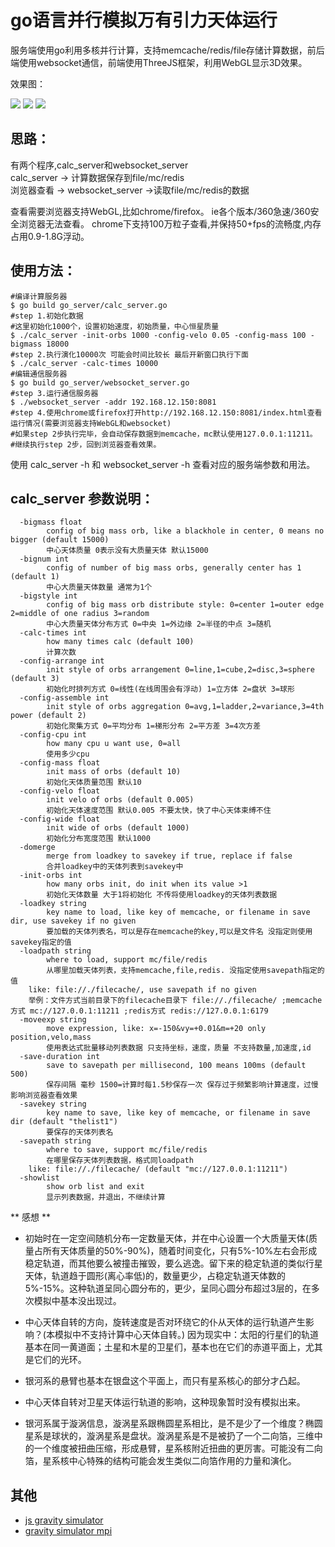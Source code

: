 # go语言并行模拟万有引力天体运行

服务端使用go利用多核并行计算，支持memcache/redis/file存储计算数据，前后端使用websocket通信，前端使用ThreeJS框架，利用WebGL显示3D效果。

效果图：

<img src="https://github.com/uxff/gravity_sim_go/raw/master/image/gravity_sim_20170430204800.jpg">
<img src="https://github.com/uxff/gravity_sim_go/raw/master/image/gravity_sim_20170430213314.jpg">
<img src="https://github.com/uxff/gravity_sim_go/raw/master/image/gravity_sim_20170430210511.jpg">


## 思路：

有两个程序,calc_server和websocket_server  
calc_server -> 计算数据保存到file/mc/redis  
浏览器查看 -> websocket_server ->读取file/mc/redis的数据  

查看需要浏览器支持WebGL,比如chrome/firefox。
ie各个版本/360急速/360安全浏览器无法查看。
chrome下支持100万粒子查看,并保持50+fps的流畅度,内存占用0.9-1.8G浮动。

## 使用方法：

```
#编译计算服务器
$ go build go_server/calc_server.go
#step 1.初始化数据
#这里初始化1000个，设置初始速度，初始质量，中心恒星质量
$ ./calc_server -init-orbs 1000 -config-velo 0.05 -config-mass 100 -bigmass 18000
#step 2.执行演化10000次 可能会时间比较长 最后开新窗口执行下面
$ ./calc_server -calc-times 10000
#编辑通信服务器
$ go build go_server/websocket_server.go
#step 3.运行通信服务器
$ ./websocket_server -addr 192.168.12.150:8081
#step 4.使用chrome或firefox打开http://192.168.12.150:8081/index.html查看运行情况(需要浏览器支持WebGL和websocket)
#如果step 2步执行完毕，会自动保存数据到memcache，mc默认使用127.0.0.1:11211。
#继续执行step 2步，回到浏览器查看效果。

```
使用 calc_server -h 和 websocket_server -h 查看对应的服务端参数和用法。
## calc_server 参数说明：
```
  -bigmass float
    	config of big mass orb, like a blackhole in center, 0 means no bigger (default 15000)
        中心天体质量 0表示没有大质量天体 默认15000
  -bignum int
    	config of number of big mass orbs, generally center has 1 (default 1)
        中心大质量天体数量 通常为1个
  -bigstyle int
    	config of big mass orb distribute style: 0=center 1=outer edge 2=middle of one radius 3=random
        中心大质量天体分布方式 0=中央 1=外边缘 2=半径的中点 3=随机
  -calc-times int
    	how many times calc (default 100)
        计算次数
  -config-arrange int
    	init style of orbs arrangement 0=line,1=cube,2=disc,3=sphere (default 3)
        初始化时排列方式 0=线性(在线周围会有浮动) 1=立方体 2=盘状 3=球形
  -config-assemble int
    	init style of orbs aggregation 0=avg,1=ladder,2=variance,3=4th power (default 2)
        初始化聚集方式 0=平均分布 1=梯形分布 2=平方差 3=4次方差
  -config-cpu int
    	how many cpu u want use, 0=all
        使用多少cpu
  -config-mass float
    	init mass of orbs (default 10)
        初始化天体质量范围 默认10
  -config-velo float
    	init velo of orbs (default 0.005)
        初始化天体速度范围 默认0.005 不要太快，快了中心天体束缚不住
  -config-wide float
    	init wide of orbs (default 1000)
        初始化分布宽度范围 默认1000
  -domerge
    	merge from loadkey to savekey if true, replace if false
        合并loadkey中的天体列表到savekey中
  -init-orbs int
    	how many orbs init, do init when its value >1
        初始化天体数量 大于1将初始化 不传将使用loadkey的天体列表数据
  -loadkey string
    	key name to load, like key of memcache, or filename in save dir, use savekey if no given
        要加载的天体列表名，可以是存在memcache的key,可以是文件名 没指定则使用savekey指定的值
  -loadpath string
    	where to load, support mc/file/redis
        从哪里加载天体列表，支持memcache,file,redis. 没指定使用savepath指定的值
	like: file://./filecache/, use savepath if no given
    举例：文件方式当前目录下的filecache目录下 file://./filecache/ ;memcache方式 mc://127.0.0.1:11211 ;redis方式 redis://127.0.0.1:6179
  -moveexp string
    	move expression, like: x=-150&vy=+0.01&m=+20 only position,velo,mass
        使用表达式批量移动列表数据 只支持坐标，速度，质量 不支持数量,加速度,id
  -save-duration int
    	save to savepath per millisecond, 100 means 100ms (default 500)
        保存间隔 毫秒 1500=计算时每1.5秒保存一次 保存过于频繁影响计算速度，过慢影响浏览器查看效果
  -savekey string
    	key name to save, like key of memcache, or filename in save dir (default "thelist1")
        要保存的天体列表名
  -savepath string
    	where to save, support mc/file/redis
        在哪里保存天体列表数据，格式同loadpath
	like: file://./filecache/ (default "mc://127.0.0.1:11211")
  -showlist
    	show orb list and exit
        显示列表数据，并退出，不继续计算
```

** 感想 **

- 初始时在一定空间随机分布一定数量天体，并在中心设置一个大质量天体(质量占所有天体质量的50%-90%)，随着时间变化，只有5%-10%左右会形成稳定轨道，而其他要么被撞击摧毁，要么逃逸。留下来的稳定轨道的类似行星天体，轨道趋于圆形(离心率低)的，数量更少，占稳定轨道天体数的5%-15%。这种轨道呈同心圆分布的，更少，呈同心圆分布超过3层的，在多次模拟中基本没出现过。

- 中心天体自转的方向，旋转速度是否对环绕它的仆从天体的运行轨道产生影响？(本模拟中不支持计算中心天体自转。) 因为现实中：太阳的行星们的轨道基本在同一黄道面；土星和木星的卫星们，基本也在它们的赤道平面上，尤其是它们的光环。

- 银河系的悬臂也基本在银盘这个平面上，而只有星系核心的部分才凸起。

- 中心天体自转对卫星天体运行轨道的影响，这种现象暂时没有模拟出来。

- 银河系属于漩涡信息，漩涡星系跟椭圆星系相比，是不是少了一个维度？椭圆星系是球状的，漩涡星系是盘状。漩涡星系是不是被扔了一个二向箔，三维中的一个维度被扭曲压缩，形成悬臂，星系核附近扭曲的更厉害。可能没有二向箔，星系核中心特殊的结构可能会发生类似二向箔作用的力量和演化。


## 其他

- [js gravity simulator](https://github.com/uxff/gravity-simulator)
- [gravity simulator mpi](https://github.com/uxff/gravity-simulator-mpi)
